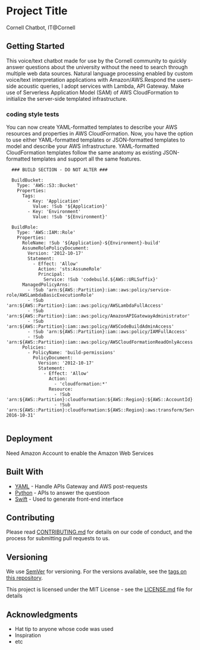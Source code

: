 # Project Title

Cornell Chatbot, IT@Cornell

## Getting Started

This voice/text chatbot made for use by the Cornell community to quickly answer questions about the university without the need to search through multiple web data sources. Natural language processing enabled by custom voice/text interpretation applications with Amazon/AWS.Respond the users-side acoustic queries, I adopt services with Lambda, API Gateway.
Make use of Serverless Application Model (SAM) of AWS CloudFormation to initialize the server-side templated infrastructure.


### coding style tests

You can now create YAML-formatted templates to describe your AWS resources and properties in AWS CloudFormation. Now, you have the option to use either YAML-formatted templates or JSON-formatted templates to model and describe your AWS infrastructure. YAML-formatted CloudFormation templates follow the same anatomy as existing JSON-formatted templates and support all the same features.

```
  ### BUILD SECTION - DO NOT ALTER ###

  BuildBucket:
    Type: 'AWS::S3::Bucket'
    Properties:
      Tags:
        - Key: 'Application'
          Value: !Sub '${Application}'
        - Key: 'Environment'
          Value: !Sub '${Environment}'

  BuildRole:
    Type: 'AWS::IAM::Role'
    Properties:
      RoleName: !Sub '${Application}-${Environment}-build'
      AssumeRolePolicyDocument:
        Version: '2012-10-17'
        Statement:
          - Effect: 'Allow'
            Action: 'sts:AssumeRole'
            Principal:
              Service: !Sub 'codebuild.${AWS::URLSuffix}'
      ManagedPolicyArns:
        - !Sub 'arn:${AWS::Partition}:iam::aws:policy/service-role/AWSLambdaBasicExecutionRole'
        - !Sub 'arn:${AWS::Partition}:iam::aws:policy/AWSLambdaFullAccess'
        - !Sub 'arn:${AWS::Partition}:iam::aws:policy/AmazonAPIGatewayAdministrator'
        - !Sub 'arn:${AWS::Partition}:iam::aws:policy/AWSCodeBuildAdminAccess'
        - !Sub 'arn:${AWS::Partition}:iam::aws:policy/IAMFullAccess'
        - !Sub 'arn:${AWS::Partition}:iam::aws:policy/AWSCloudFormationReadOnlyAccess'
      Policies:
        - PolicyName: 'build-permissions'
          PolicyDocument:
            Version: '2012-10-17'
            Statement:
              - Effect: 'Allow'
                Action:
                  - 'cloudformation:*'
                Resource:
                  - !Sub 'arn:${AWS::Partition}:cloudformation:${AWS::Region}:${AWS::AccountId}:stack/${AWS::StackName}/*'
                  - !Sub 'arn:${AWS::Partition}:cloudformation:${AWS::Region}:aws:transform/Serverless-2016-10-31'


```

## Deployment
Need Amazon Account to enable the Amazon Web Services

## Built With

* [YAML](https://yaml.org/) - Handle APIs Gateway and AWS post-requests
* [Python](https://www.python.org/download/releases/3.0/) - APIs to answer the questioon
* [Swift](https://developer.apple.com/swift/) - Used to generate front-end interface

## Contributing

Please read [CONTRIBUTING.md](https://gist.github.com/PurpleBooth/b24679402957c63ec426) for details on our code of conduct, and the process for submitting pull requests to us.

## Versioning

We use [SemVer](http://semver.org/) for versioning. For the versions available, see the [tags on this repository](https://github.com/your/project/tags). 



This project is licensed under the MIT License - see the [LICENSE.md](LICENSE.md) file for details

## Acknowledgments

* Hat tip to anyone whose code was used
* Inspiration
* etc

